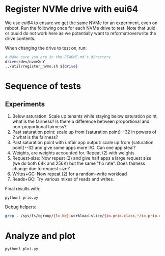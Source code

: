 # Register NVMe drive with eui64

We use eui64 to ensure we get the same NVMe for an experiment, even on reboot. Run the following once for each NVMe drive to test.
Note that uuid or puuid do not work here as we potentially want to reformat/overwrite the drive contents.

When changing the drive to test on, run:

```bash
# Make sure you are in the README.md's directory
drive=/dev/nvmeXnY
../util/register_nvme.sh ${drive}
```

# Sequence of tests

## Experiments

1. Below saturation: Scale up tenants while staying below saturation point, what is the fairness? Is there a difference between proportional and non-proportional fairness?
2. Past saturation point: scale up from {saturation point}--32 in powers of 2 what is the fairness?
3. Past saturation point with unfair app output: scale up from {saturation point}--32 and give some apps more I/O. Can one app steal?
4. Weights, are weights accounted for. Repeat (2) with weights
5. Request-size: Now repeat (2) and give half apps a large request size (we do both 64k and 256K) but the same "fio rate". Does fairness change due to request size?
6. Writes+GC: Now repeat (2) for a random-write workload
7. Reads+GC: Try various mixes of reads and writes.

Final results with:

```bash
python3 prio.py 
```

Debug helpers:

```bash
grep . /sys/fs/cgroup/{lc,be}-workload.slice/{io.prio.class,*/io.prio.class}
```

# Analyze and plot

```bash
python3 plot.py 
```
